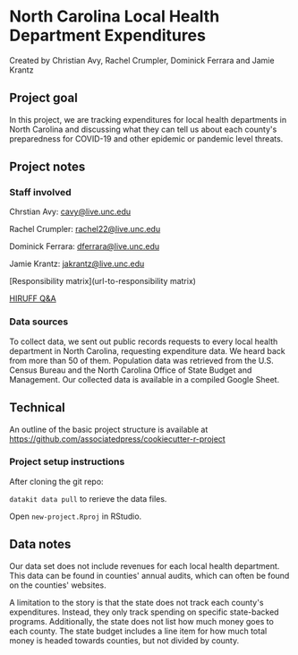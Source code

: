 # North Carolina Local Health Department Expenditures

Created by Christian Avy, Rachel Crumpler, Dominick Ferrara and Jamie Krantz

## Project goal

In this project, we are tracking expenditures for local health departments in North Carolina and discussing what they can tell us about each county's preparedness for COVID-19 and other epidemic or pandemic level threats.

## Project notes

### Staff involved

Chrstian Avy: cavy@live.unc.edu

Rachel Crumpler: rachel22@live.unc.edu

Dominick Ferrara: dferrara@live.unc.edu

Jamie Krantz: jakrantz@live.unc.edu

[Responsibility matrix](url-to-responsibility matrix)

[HIRUFF Q&A](url-to-hiruff)

### Data sources

To collect data, we sent out public records requests to every local health department in North Carolina, requesting expenditure data. We heard back from more than 50 of them. Population data was retrieved from the U.S. Census Bureau and the North Carolina Office of State Budget and Management. Our collected data is available in a compiled Google Sheet.

## Technical

An outline of the basic project structure is available at https://github.com/associatedpress/cookiecutter-r-project

### Project setup instructions

After cloning the git repo:

`datakit data pull` to rerieve the data files.

Open `new-project.Rproj` in RStudio.

## Data notes

Our data set does not include revenues for each local health department. This data can be found in counties' annual audits, which can often be found on the counties' websites.

A limitation to the story is that the state does not track each county's expenditures. Instead, they only track spending on specific state-backed programs. Additionally, the state does not list how much money goes to each county. The state budget includes a line item for how much total money is headed towards counties, but not divided by county.
